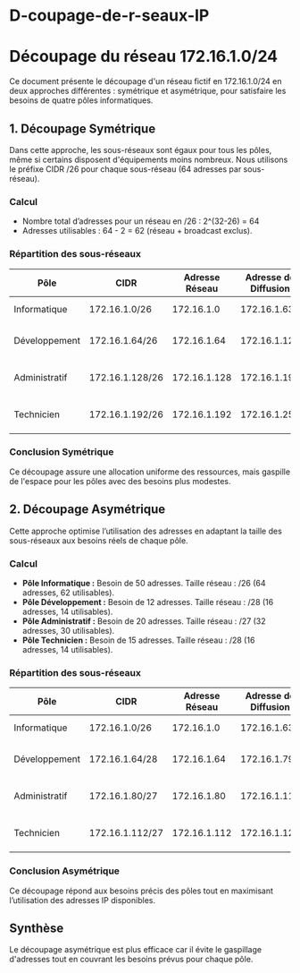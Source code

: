 # D-coupage-de-r-seaux-IP
# Découpage du réseau 172.16.1.0/24

Ce document présente le découpage d'un réseau fictif en 172.16.1.0/24 en deux approches différentes : symétrique et asymétrique, pour satisfaire les besoins de quatre pôles informatiques.

## 1. Découpage Symétrique
Dans cette approche, les sous-réseaux sont égaux pour tous les pôles, même si certains disposent d'équipements moins nombreux. Nous utilisons le préfixe CIDR /26 pour chaque sous-réseau (64 adresses par sous-réseau).

### Calcul
- Nombre total d’adresses pour un réseau en /26 : 2^(32-26) = 64
- Adresses utilisables : 64 - 2 = 62 (réseau + broadcast exclus).

### Répartition des sous-réseaux
| Pôle               | CIDR          | Adresse Réseau  | Adresse de Diffusion | Adresses Utilisables       |
|---------------------|---------------|------------------|-----------------------|----------------------------|
| Informatique        | 172.16.1.0/26 | 172.16.1.0       | 172.16.1.63          | 172.16.1.1 à 172.16.1.62  |
| Développement      | 172.16.1.64/26| 172.16.1.64      | 172.16.1.127         | 172.16.1.65 à 172.16.1.126|
| Administratif       | 172.16.1.128/26| 172.16.1.128    | 172.16.1.191         | 172.16.1.129 à 172.16.1.190|
| Technicien          | 172.16.1.192/26| 172.16.1.192    | 172.16.1.255         | 172.16.1.193 à 172.16.1.254|

### Conclusion Symétrique
Ce découpage assure une allocation uniforme des ressources, mais gaspille de l'espace pour les pôles avec des besoins plus modestes.

## 2. Découpage Asymétrique
Cette approche optimise l’utilisation des adresses en adaptant la taille des sous-réseaux aux besoins réels de chaque pôle.

### Calcul
- **Pôle Informatique :** Besoin de 50 adresses. Taille réseau : /26 (64 adresses, 62 utilisables).
- **Pôle Développement :** Besoin de 12 adresses. Taille réseau : /28 (16 adresses, 14 utilisables).
- **Pôle Administratif :** Besoin de 20 adresses. Taille réseau : /27 (32 adresses, 30 utilisables).
- **Pôle Technicien :** Besoin de 15 adresses. Taille réseau : /28 (16 adresses, 14 utilisables).

### Répartition des sous-réseaux
| Pôle               | CIDR           | Adresse Réseau  | Adresse de Diffusion | Adresses Utilisables        |
|---------------------|----------------|------------------|-----------------------|-----------------------------|
| Informatique        | 172.16.1.0/26  | 172.16.1.0       | 172.16.1.63          | 172.16.1.1 à 172.16.1.62   |
| Développement      | 172.16.1.64/28 | 172.16.1.64      | 172.16.1.79          | 172.16.1.65 à 172.16.1.78  |
| Administratif       | 172.16.1.80/27 | 172.16.1.80      | 172.16.1.111         | 172.16.1.81 à 172.16.1.110 |
| Technicien          | 172.16.1.112/27 | 172.16.1.112     | 172.16.1.127         | 172.16.1.113 à 172.16.1.126|

### Conclusion Asymétrique
Ce découpage répond aux besoins précis des pôles tout en maximisant l’utilisation des adresses IP disponibles.

## Synthèse
Le découpage asymétrique est plus efficace car il évite le gaspillage d'adresses tout en couvrant les besoins prévus pour chaque pôle.

